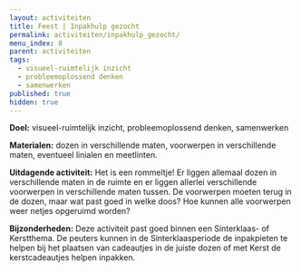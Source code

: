 ```yaml
---
layout: activiteiten
title: Feest | Inpakhulp gezocht
permalink: activiteiten/inpakhulp_gezocht/
menu_index: 8
parent: activiteiten
tags:
  - visueel-ruimtelijk inzicht
  - probleemoplossend denken
  - samenwerken
published: true
hidden: true
---
```

**Doel:** visueel-ruimtelijk inzicht, probleemoplossend denken, samenwerken

<p style="margin-top: 10px;"/>

**Materialen:** dozen in verschillende maten, voorwerpen in verschillende maten, eventueel linialen en meetlinten.

<p style="margin-top: 10px;"/>

**Uitdagende activiteit:** Het is een rommeltje! Er liggen allemaal dozen in verschillende maten in de ruimte en er liggen allerlei verschillende voorwerpen in verschillende maten tussen. De voorwerpen moeten terug in de dozen, maar wat past goed in welke doos? Hoe kunnen alle voorwerpen weer netjes opgeruimd worden?

<p style="margin-top: 10px;"/>

**Bijzonderheden:** Deze activiteit past goed binnen een Sinterklaas- of Kerstthema. De peuters kunnen in de Sinterklaasperiode de inpakpieten te helpen bij het plaatsen van cadeautjes in de juiste dozen of met Kerst de kerstcadeautjes helpen inpakken.


